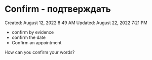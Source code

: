 # Confirm - подтверждать

Created: August 12, 2022 8:49 AM
Updated: August 22, 2022 7:21 PM

- confirm by evidence
- confirm the date
- Confirm an appointment

How can you confirm your words?